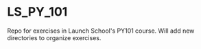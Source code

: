 # LS_PY_101
Repo for exercises in Launch School's PY101 course.
Will add new directories to organize exercises.